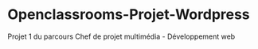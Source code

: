 # Openclassrooms-Projet-Wordpress
Projet 1 du parcours Chef de projet multimédia - Développement web 
